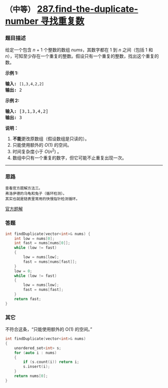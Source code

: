 # `（中等）` [287.find-the-duplicate-number 寻找重复数](https://leetcode-cn.com/problems/find-the-duplicate-number/)

### 题目描述
<p>给定一个包含&nbsp;<em>n</em> + 1 个整数的数组&nbsp;<em>nums</em>，其数字都在 1 到 <em>n&nbsp;</em>之间（包括 1 和 <em>n</em>），可知至少存在一个重复的整数。假设只有一个重复的整数，找出这个重复的数。</p>

<p><strong>示例 1:</strong></p>

<pre><strong>输入:</strong> <code>[1,3,4,2,2]</code>
<strong>输出:</strong> 2
</pre>

<p><strong>示例 2:</strong></p>

<pre><strong>输入:</strong> [3,1,3,4,2]
<strong>输出:</strong> 3
</pre>

<p><strong>说明：</strong></p>

<ol>
	<li><strong>不能</strong>更改原数组（假设数组是只读的）。</li>
	<li>只能使用额外的 <em>O</em>(1) 的空间。</li>
	<li>时间复杂度小于 <em>O</em>(<em>n</em><sup>2</sup>) 。</li>
	<li>数组中只有一个重复的数字，但它可能不止重复出现一次。</li>
</ol>


---
### 思路
```
查看官方题解方法三。
弗洛伊德的乌龟和兔子（循环检测）。
其实也就是链表里常用的快慢指针检测循环。
```

[官方题解](https://leetcode-cn.com/problems/find-the-duplicate-number/solution/xun-zhao-zhong-fu-shu-by-leetcode/)

### 答题
``` C++
int findDuplicate(vector<int>& nums) {
	int low = nums[0];
	int fast = nums[nums[0]];
	while (low != fast)
	{
		low = nums[low];
		fast = nums[nums[fast]];
	}
	low = 0;
	while (low != fast)
	{
		low = nums[low];
		fast = nums[fast];
	}
	return fast;
}
```

### 其它
不符合这条，“只能使用额外的 O(1) 的空间。”  
``` C++
int findDuplicate(vector<int>& nums)
{
	unordered_set<int> s;
	for (auto i : nums)
	{
		if (s.count(i)) return i;
		s.insert(i);
	}
	return nums[0];
}
```

